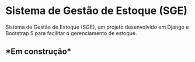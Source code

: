 # Sistema de Gestão de Estoque (SGE)

Sistema de Gestão de Estoque (SGE), um projeto desenvolvido em Django e Bootstrap 5 para facilitar o gerenciamento de estoque. 

## \*Em construção\*






